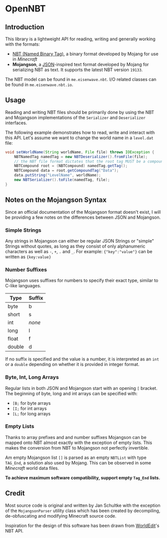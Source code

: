 # OpenNBT

## Introduction
This library is a lightweight API for reading, writing and generally working with the formats:
- [NBT (Named Binary Tag)](https://minecraft.gamepedia.com/NBT_format), a binary format developed by Mojang for use in
  *Minecraft*
- **Mojangson**, a [JSON](https://json.org/)-inspired text format developed by Mojang for serializing NBT as text.
It supports the latest NBT version `19133`.

The NBT model can be found in `me.eisenwave.nbt`. I/O related classes can be found in `me.eisenwave.nbt.io`.


## Usage

Reading and writing NBT files should be primarily done by using the NBT and Mojangson implementations of the
`Serializer` and `Deserializer` interfaces.

The following example demonstrates how to read, write and interact with this API. Let's assume we want to change the
world name in a `level.dat` file:
```Java
void setWorldName(String worldName, File file) throws IOException {
    NBTNamedTag namedTag = new NBTDeserializer().fromFile(file);
    // the NBT file format dictates that the root tag MUST be a compound
    NBTCompound root = (NBTCompound) namedTag.getTag();
    NBTCompound data = root.getCompoundTag("Data");
    data.putString("LevelName", worldName);
    new NBTSerializer().toFile(namedTag, file);
}
```

## Notes on the Mojangson Syntax

Since an official documentation of the Mojangson format doesn't exist, I will be providing a few notes on the
differences between JSON and Mojangson.

### Simple Strings
Any strings in Mojangson can either be regular JSON Strings or "simple" Strings without quotes, as long as they
consist of only alphanumeric characters as well as `-`, `+`, `.` and `_`. For example:
`{"key":"value"}` can be written as `{key:value}`

### Number Suffixes
Mojangson uses suffixes for numbers to specify their exact type, similar to C-like languages.

Type | Suffix
---  | ---
byte | b
short | s
int | *none*
long | l
float | f
double | d

If no suffix is specified and the value is a number, it is interpreted as an `int` or a `double` depending on whether it
is provided in integer format.

### Byte, Int, Long Arrays
Regular lists in both JSON and Mojangson start with an opening `[` bracket.
The beginning of byte, long and int arrays can be specified with:
- `[B;` for byte arrays
- `[I;` for int arrays
- `[L;` for long arrays

### Empty Lists
Thanks to array prefixes and and number suffixes Mojangson can be mapped onto NBT almost exactly with the exception
of empty lists. This makes the conversion from NBT to Mojangson not perfectly invertible.

Am empty Mojangson list `[]` is parsed as an empty `NBTList` with type `TAG_End`, a solution also used by Mojang. This
can be observed in some *Minecraft* world data files.

**To achieve maximum software compatibility, support empty `Tag_End` lists.**

## Credit

Most source code is original and written by Jan Schultke with the exception of the `MojangsonParser` utility class
which has been created by decompiling, de-obfuscating and modifying Minecraft source code.

Inspiration for the design of this software has been drawn from [WorldEdit](https://github.com/sk89q/WorldEdit/)'s
NBT API.
